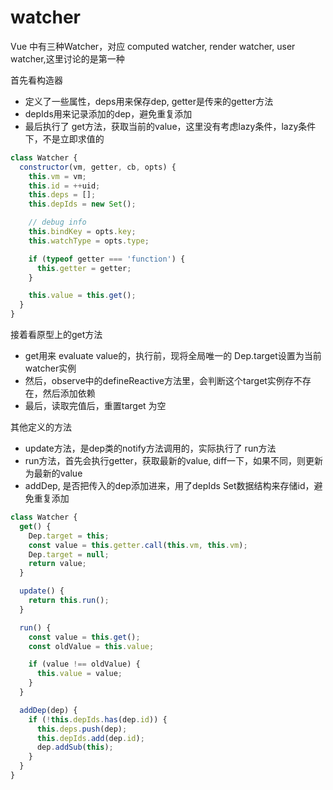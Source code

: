 # watcher

Vue 中有三种Watcher，对应 computed watcher, render watcher, user watcher,这里讨论的是第一种

首先看构造器

- 定义了一些属性，deps用来保存dep, getter是传来的getter方法
- depIds用来记录添加的dep，避免重复添加
- 最后执行了 get方法，获取当前的value，这里没有考虑lazy条件，lazy条件下，不是立即求值的

```js
class Watcher {
  constructor(vm, getter, cb, opts) {
    this.vm = vm;
    this.id = ++uid;
    this.deps = [];
    this.depIds = new Set();

    // debug info
    this.bindKey = opts.key;
    this.watchType = opts.type;

    if (typeof getter === 'function') {
      this.getter = getter;
    }

    this.value = this.get();
  }
}
```

接着看原型上的get方法

- get用来 evaluate value的，执行前，现将全局唯一的 Dep.target设置为当前watcher实例
- 然后，observe中的defineReactive方法里，会判断这个target实例存不存在，然后添加依赖
- 最后，读取完值后，重置target 为空

其他定义的方法

- update方法，是dep类的notify方法调用的，实际执行了 run方法
- run方法，首先会执行getter，获取最新的value, diff一下，如果不同，则更新为最新的value
- addDep, 是否把传入的dep添加进来，用了depIds Set数据结构来存储id，避免重复添加

```js
class Watcher {
  get() {
    Dep.target = this;
    const value = this.getter.call(this.vm, this.vm);
    Dep.target = null;
    return value;
  }

  update() {
    return this.run();
  }

  run() {
    const value = this.get();
    const oldValue = this.value;

    if (value !== oldValue) {
      this.value = value;
    }
  }

  addDep(dep) {
    if (!this.depIds.has(dep.id)) {
      this.deps.push(dep);
      this.depIds.add(dep.id);
      dep.addSub(this);
    }
  }
}
```

